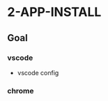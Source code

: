 # 2-APP-INSTALL

## Goal

### vscode

* vscode config

### chrome

<!-- * Install docker
  * [Install Docker for Windows](https://hub.docker.com/editions/community/docker-ce-desktop-windows) -->
